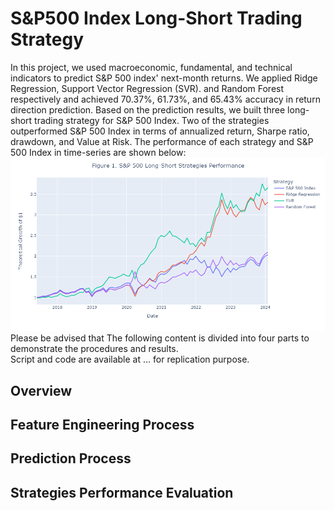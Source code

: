 # S&P500 Index Long-Short Trading Strategy
In this project, we used macroeconomic, fundamental, and technical indicators to predict S&amp;P 500 index' next-month returns. We applied Ridge Regression, Support Vector Regression (SVR). and Random Forest respectively and achieved 70.37%, 61.73%, and 65.43% accuracy in return direction prediction. Based on the prediction results, we built three long-short trading strategy for S&P 500 Index. Two of the strategies outperformed S&P 500 Index in terms of annualized return, Sharpe ratio, drawdown, and Value at Risk. The performance of each strategy and S&P 500 Index in time-series are shown below:
![alt text](plots/figure1_strategy_performance.png)
Please be advised that 
The following content is divided into four parts to demonstrate the procedures and results.<br />
Script and code are available at ... for replication purpose.

## Overview


## Feature Engineering Process
## Prediction Process
## Strategies Performance Evaluation
